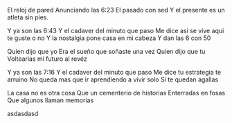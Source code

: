 El reloj de pared 
Anunciando las 6:23
El pasado con sed
Y el presente es un atleta sin pies.

Y ya son las 6:43
Y el cadaver del minuto que paso
Me dice asi se vive aqui te guste o no
Y la nostalgia pone casa en mi cabeza
Y dan las 6 con 50

Quien dijo que yo
Era el sueño que soñaste una vez
Quien dijo que tu
Voltearias mi futuro al revéz

Y ya son las 7:16
Y el cadaver del minuto que paso
Me dice tu estrategia te arruino
No queda mas que ir aprendiendo a vivir solo
Si te quedan agallas

La casa no es otra cosa
Que un cementerio de historias
Enterradas en fosas
Que algunos llaman memorias

asdasdasd
